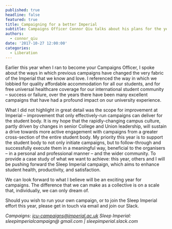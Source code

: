 ```yaml
---
published: true
headline: false
featured: true
title: Campaigning for a better Imperial
subtitle: Campaigns Officer Connor Qiu talks about his plans for the year
authors:
  - connor_qiu
date: '2017-10-27 12:00:00'
categories:
  - Liberation
---
```

Earlier this year when I ran to become your Campaigns Officer, I spoke about the ways in which previous campaigns have changed the very fabric of the Imperial that we know and love. I referenced the way in which we lobbied for quality affordable accommodation for all our students, and for free universal healthcare coverage for our international student community – success or failure, over the years there have been many excellent campaigns that have had a profound impact on our university experience.

What I did not highlight in great detail was the scope for improvement at Imperial – improvement that only effectively-run campaigns can deliver for the student body. It is my hope that the rapidly-changing campus culture, partly driven by changes in senior College and Union leadership, will sustain a drive towards more active engagement with campaigns from a greater cross-section of the entire student body. My priority this year is to support the student body to not only initiate campaigns, but to follow-through and successfully execute them in a meaningful way, beneficial to the organisers – in a personal and professional manner – and the wider community. To provide a case study of what we want to achieve: this year, others and I will be pushing forward the Sleep Imperial campaign, which aims to enhance student health, productivity, and satisfaction.

We can look forward to what I believe will be an exciting year for campaigns. The difference that we can make as a collective is on a scale that, individually, we can only dream of.

Should you wish to run your own campaign, or to join the Sleep Imperial effort this year, please get in touch via email and join our Slack.

_Campaigns: icu-campaigns@imperial.ac.uk
Sleep Imperial: sleepimperialcampaign@ gmail.com | sleepimperial.slack.com_

